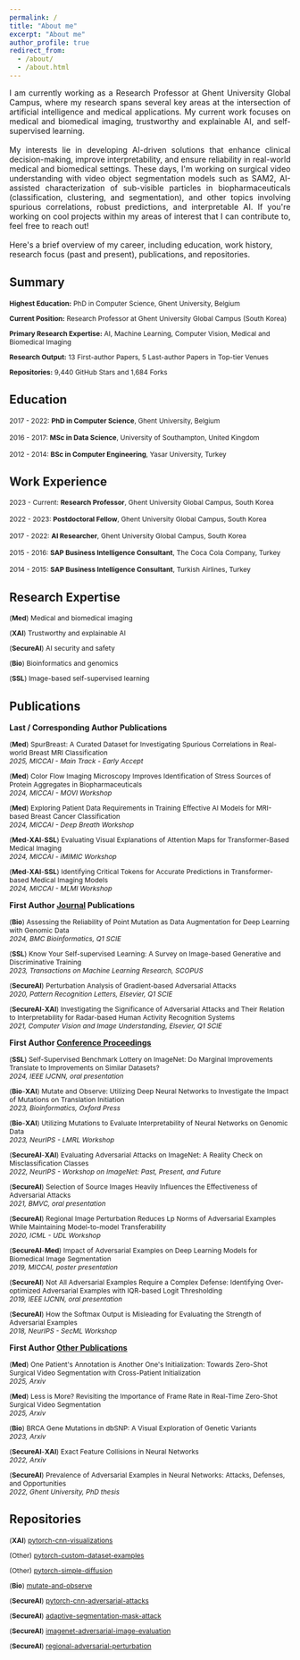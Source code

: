 ```yaml
---
permalink: /
title: "About me"
excerpt: "About me"
author_profile: true
redirect_from:
  - /about/
  - /about.html
---
```

<div style="text-align: justify"> 
I am currently working as a Research Professor at Ghent University Global Campus, where my research spans several key areas at the intersection of artificial intelligence and medical applications. My current work focuses on medical and biomedical imaging, trustworthy and explainable AI, and self-supervised learning.
<br><br>
My interests lie in developing AI-driven solutions that enhance clinical decision-making, improve interpretability, and ensure reliability in real-world medical and biomedical settings. These days, I'm working on surgical video understanding with video object segmentation models such as SAM2, AI-assisted characterization of sub-visible particles in biopharmaceuticals (classification, clustering, and segmentation), and other topics involving spurious correlations, robust predictions, and interpretable AI. If you're working on cool projects within my areas of interest that I can contribute to, feel free to reach out!
</div>
<br>
Here's a brief overview of my career, including education, work history, research focus (past and present), publications, and repositories.

<h2 id="education">Summary</h2>

<div style="font-size:12px">
  <p><strong>Highest Education:</strong> PhD in Computer Science, Ghent University, Belgium</p>
  <p><strong>Current Position:</strong> Research Professor at Ghent University Global Campus (South Korea)</p>
  <p><strong>Primary Research Expertise:</strong> AI, Machine Learning, Computer Vision, Medical and Biomedical Imaging</p>
  <p><strong>Research Output:</strong> 13 First-author Papers, 5 Last-author Papers in Top-tier Venues</p>
  <p><strong>Repositories:</strong> 9,440 GitHub Stars and 1,684 Forks</p>
</div>

<!--
<h2>Jump To:</h2>
<ul style="list-style-type: none; padding-left: 0;">
  <li><a href="#education">Education</a></li>
  <li><a href="#work">Work Experience</a></li>
  <li><a href="#research">Research Expertise</a></li>
  <li><a href="#publications">Publications</a></li> 
  <li><a href="#repositories">Repositories</a></li>
</ul>
-->

<h2 id="education">Education</h2>

<div style="font-size:12px">
  2017 - 2022: <strong>PhD in Computer Science</strong>, Ghent University, Belgium<br><br>
  2016 - 2017: <strong>MSc in Data Science</strong>, University of Southampton, United Kingdom<br><br>
  2012 - 2014: <strong>BSc in Computer Engineering</strong>, Yasar University, Turkey
</div>

<h2 id="work">Work Experience</h2>

<div style="font-size:12px">
  2023 - Current: <strong>Research Professor</strong>, Ghent University Global Campus, South Korea<br><br>
  2022 - 2023: <strong>Postdoctoral Fellow</strong>, Ghent University Global Campus, South Korea<br><br>
  2017 - 2022: <strong>AI Researcher</strong>, Ghent University Global Campus, South Korea<br><br>
  2015 - 2016: <strong>SAP Business Intelligence Consultant</strong>, The Coca Cola Company, Turkey<br><br>
  2014 - 2015: <strong>SAP Business Intelligence Consultant</strong>, Turkish Airlines, Turkey
</div>

<h2 id="research">Research Expertise</h2>

<div style="font-size:12px">
  <p>(<strong>Med</strong>) Medical and biomedical imaging</p>
  <p>(<strong>XAI</strong>) Trustworthy and explainable AI</p>
  <p>(<strong>SecureAI</strong>) AI security and safety</p>
  <p>(<strong>Bio</strong>) Bioinformatics and genomics</p>
  <p>(<strong>SSL</strong>) Image-based self-supervised learning</p>
</div>

<h2 id="publications">Publications</h2>

<span style="font-size:14px"><strong>Last / Corresponding Author Publications</strong></span>
  
<div style="font-size:12px">
  <p>(<strong>Med</strong>) SpurBreast: A Curated Dataset for Investigating Spurious Correlations in Real-world Breast MRI Classification <br><em>2025, MICCAI - Main Track - Early Accept</em></p>
  
  <p>(<strong>Med</strong>) Color Flow Imaging Microscopy Improves Identification of Stress Sources of Protein Aggregates in Biopharmaceuticals <br><em>2024, MICCAI - MOVI Workshop</em></p>
  
  <p>(<strong>Med</strong>) Exploring Patient Data Requirements in Training Effective AI Models for MRI-based Breast Cancer Classification <br><em>2024, MICCAI - Deep Breath Workshop</em></p>
  
  <p>(<strong>Med</strong>-<strong>XAI</strong>-<strong>SSL</strong>) Evaluating Visual Explanations of Attention Maps for Transformer-Based Medical Imaging <br><em>2024, MICCAI - iMIMIC Workshop</em></p>
  
  <p>(<strong>Med</strong>-<strong>XAI</strong>-<strong>SSL</strong>) Identifying Critical Tokens for Accurate Predictions in Transformer-based Medical Imaging Models <br><em>2024, MICCAI - MLMI Workshop</em></p>
</div>

  <span style="font-size:14px"><strong>First Author <u>Journal</u> Publications</strong></span>
  
<div style="font-size:12px">
    
  <p>(<strong>Bio</strong>) Assessing the Reliability of Point Mutation as Data Augmentation for Deep Learning with Genomic Data <br><em>2024, BMC Bioinformatics, Q1 SCIE</em></p>
  
  <p>(<strong>SSL</strong>) Know Your Self-supervised Learning: A Survey on Image-based Generative and Discriminative Training <br><em>2023, Transactions on Machine Learning Research, SCOPUS</em></p>
  
  <p>(<strong>SecureAI</strong>) Perturbation Analysis of Gradient-based Adversarial Attacks <br><em>2020, Pattern Recognition Letters, Elsevier, Q1 SCIE</em></p>

  <p>(<strong>SecureAI</strong>-<strong>XAI</strong>) Investigating the Significance of Adversarial Attacks and Their Relation to Interpretability for Radar-based Human Activity Recognition Systems <br><em>2021, Computer Vision and Image Understanding, Elsevier, Q1 SCIE</em></p>
  
</div>

  <span style="font-size:14px"><strong>First Author <u>Conference Proceedings</u></strong></span>
  
<div style="font-size:12px">

  <p>(<strong>SSL</strong>) Self-Supervised Benchmark Lottery on ImageNet: Do Marginal Improvements Translate to Improvements on Similar Datasets? <br><em>2024, IEEE IJCNN, oral presentation</em></p>

  <p>(<strong>Bio</strong>-<strong>XAI</strong>) Mutate and Observe: Utilizing Deep Neural Networks to Investigate the Impact of Mutations on Translation Initiation <br><em>2023, Bioinformatics, Oxford Press</em></p>
  
  <p>(<strong>Bio</strong>-<strong>XAI</strong>) Utilizing Mutations to Evaluate Interpretability of Neural Networks on Genomic Data <br><em>2023, NeurIPS - LMRL Workshop</em></p>

  <p>(<strong>SecureAI</strong>-<strong>XAI</strong>) Evaluating Adversarial Attacks on ImageNet: A Reality Check on Misclassification Classes <br><em>2022, NeurIPS - Workshop on ImageNet: Past, Present, and Future</em></p>
  <p>(<strong>SecureAI</strong>) Selection of Source Images Heavily Influences the Effectiveness of Adversarial Attacks <br><em>2021, BMVC, oral presentation</em></p>
  
  
  <p>(<strong>SecureAI</strong>) Regional Image Perturbation Reduces Lp Norms of Adversarial Examples While Maintaining Model-to-model Transferability <br><em>2020, ICML - UDL Workshop</em></p>
  
  <p>(<strong>SecureAI</strong>-<strong>Med</strong>) Impact of Adversarial Examples on Deep Learning Models for Biomedical Image Segmentation <br><em>2019, MICCAI, poster presentation</em></p>
  
  <p>(<strong>SecureAI</strong>) Not All Adversarial Examples Require a Complex Defense: Identifying Over-optimized Adversarial Examples with IQR-based Logit Thresholding <br><em>2019, IEEE IJCNN, oral presentation</em></p>
  
  <p>(<strong>SecureAI</strong>) How the Softmax Output is Misleading for Evaluating the Strength of Adversarial Examples <br><em>2018, NeurIPS - SecML Workshop</em></p>
</div>


  <span style="font-size:14px"><strong>First Author <u>Other Publications</u></strong></span>
  
<div style="font-size:12px">
  <p>(<strong>Med</strong>) One Patient's Annotation is Another One's Initialization: Towards Zero-Shot Surgical Video Segmentation with Cross-Patient Initialization <br><em>2025, Arxiv</em></p>
  
  <p>(<strong>Med</strong>) Less is More? Revisiting the Importance of Frame Rate in Real-Time Zero-Shot Surgical Video Segmentation <br><em>2025, Arxiv</em></p>
  
  
  <p>(<strong>Bio</strong>) BRCA Gene Mutations in dbSNP: A Visual Exploration of Genetic Variants <br><em>2023, Arxiv</em></p>
  
  
  <p>(<strong>SecureAI</strong>-<strong>XAI</strong>) Exact Feature Collisions in Neural Networks <br><em>2022, Arxiv</em></p>
  
  <p>(<strong>SecureAI</strong>) Prevalence of Adversarial Examples in Neural Networks: Attacks, Defenses, and Opportunities <br><em>2022, Ghent University, PhD thesis</em></p>

  
</div>


<h2 id="repositories">Repositories</h2>

<div style="font-size:12px">
  <p>(<strong>XAI</strong>) <a href="https://github.com/utkuozbulak/pytorch-cnn-visualizations" target="_blank">pytorch-cnn-visualizations</a> <span class="github-stats" data-repo="utkuozbulak/pytorch-cnn-visualizations"></span></p>

  <p>(Other) <a href="https://github.com/utkuozbulak/pytorch-custom-dataset-examples" target="_blank">pytorch-custom-dataset-examples</a> <span class="github-stats" data-repo="utkuozbulak/pytorch-custom-dataset-examples"></span></p>

  <p>(Other) <a href="https://github.com/utkuozbulak/pytorch-simple-diffusion" target="_blank">pytorch-simple-diffusion</a> <span class="github-stats" data-repo="utkuozbulak/pytorch-simple-diffusion"></span></p>

  <p>(<strong>Bio</strong>) <a href="https://github.com/utkuozbulak/mutate-and-observe" target="_blank">mutate-and-observe</a> <span class="github-stats" data-repo="utkuozbulak/mutate-and-observe"></span></p>

  <p>(<strong>SecureAI</strong>) <a href="https://github.com/utkuozbulak/pytorch-cnn-adversarial-attacks" target="_blank">pytorch-cnn-adversarial-attacks</a> <span class="github-stats" data-repo="utkuozbulak/pytorch-cnn-adversarial-attacks"></span></p>

  <p>(<strong>SecureAI</strong>) <a href="https://github.com/utkuozbulak/adaptive-segmentation-mask-attack" target="_blank">adaptive-segmentation-mask-attack</a> <span class="github-stats" data-repo="utkuozbulak/adaptive-segmentation-mask-attack"></span></p>

  <p>(<strong>SecureAI</strong>) <a href="https://github.com/utkuozbulak/imagenet-adversarial-image-evaluation" target="_blank">imagenet-adversarial-image-evaluation</a> <span class="github-stats" data-repo="utkuozbulak/imagenet-adversarial-image-evaluation"></span></p>

  <p>(<strong>SecureAI</strong>) <a href="https://github.com/utkuozbulak/regional-adversarial-perturbation" target="_blank">regional-adversarial-perturbation</a> <span class="github-stats" data-repo="utkuozbulak/regional-adversarial-perturbation"></span></p>
</div>

<script>
  async function fetchRepoStats(repo) {
    const res = await fetch(`https://api.github.com/repos/${repo}`);
    if (!res.ok) return null;
    return await res.json();
  }

  async function updateGitHubStats() {
    const elements = document.querySelectorAll('.github-stats');
    for (const el of elements) {
      const repo = el.dataset.repo;
      const data = await fetchRepoStats(repo);
      if (data) {
        el.innerHTML = `Stars: ${data.stargazers_count} | Forks: ${data.forks_count}`;
      }
    }
  }

updateGitHubStats();
</script>



